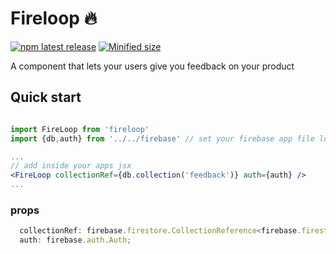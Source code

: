 # Fireloop 🔥

[![npm latest release](https://badgen.net/npm/v/fireloop)](https://www.npmjs.com/fireloop)
[![Minified size](https://badgen.net/bundlephobia/min/fireloop)](https://bundlephobia.com/result?p=fireloop)

A component that lets your users give you feedback on your product

<!-- [![Storybook badge](https://raw.githubusercontent.com/storybookjs/brand/master/badge/badge-storybook.svg)](https://antlervc.github.io/multiselect) -->

<!-- [**Full documentation with props**](https://antlervc.github.io/multiselect?path=/docs/multiselect--multiple) -->

## Quick start

```jsx

import FireLoop from 'fireloop'
import {db,auth} from '../../firebase' // set your firebase app file location

...
// add inside your apps jsx
<FireLoop collectionRef={db.collection('feedback')} auth={auth} />
...
```

### props

```ts
  collectionRef: firebase.firestore.CollectionReference<firebase.firestore.DocumentData>;
  auth: firebase.auth.Auth;
```
